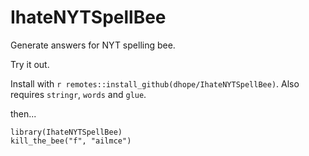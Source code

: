 # IhateNYTSpellBee
Generate answers for NYT spelling bee.

Try it out.

Install with `r remotes::install_github(dhope/IhateNYTSpellBee)`. Also requires `stringr`, `words` and `glue`.

then...

```{r}
library(IhateNYTSpellBee)
kill_the_bee("f", "ailmce")

```
